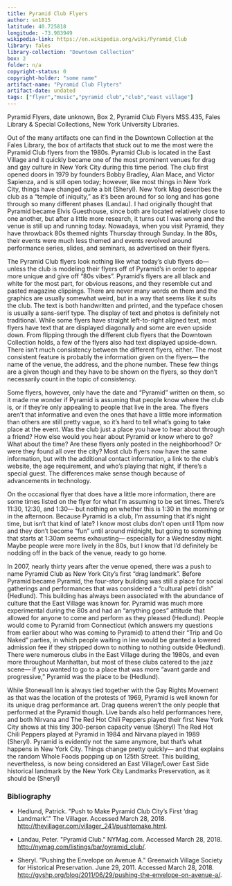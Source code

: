 ```yaml
---
title: Pyramid Club Flyers
author: sn1815
latitude: 40.725818
longitude: -73.983949
wikipedia-link: https://en.wikipedia.org/wiki/Pyramid_Club
library: fales
library-collection: "Downtown Collection"
box: 2
folder: n/a
copyright-status: 0
copyright-holder: "some name"
artifact-name: "Pyramid Club Flyters"
artifact-date: undated
tags: ["flyer","music","pyramid club","club","east village"]
---
```


Pyramid Flyers, date unknown, Box 2, Pyramid Club Flyers MSS.435, Fales Library & Special Collections, New York University Libraries.

Out of the many artifacts one can find in the Downtown Collection at the Fales Library, the box of artifacts that stuck out to me the most were the Pyramid Club flyers from the 1980s. Pyramid Club is located in the East Village and it quickly became one of the most prominent venues for drag and gay culture in New York City during this time period. The club first opened doors in 1979 by founders Bobby Bradley, Alan Mace, and Victor Sapienza, and is still open today; however, like most things in New York City, things have changed quite a bit (Sheryl). New York Mag describes the club as a “temple of iniquity,” as it’s been around for so long and has gone through so many different phases (Landau). I had originally thought that Pyramid became Elvis Guesthouse, since both are located relatively close to one another, but after a little more research, it turns out I was wrong and the venue is still up and running today. Nowadays, when you visit Pyramid, they have throwback 80s themed nights Thursday through Sunday. In the 80s, their events were much less themed and events revolved around performance series, slides, and seminars, as advertised on their flyers.

The Pyramid Club flyers look nothing like what today’s club flyers do— unless the club is modeling their flyers off of Pyramid’s in order to appear more unique and give off “80s vibes”. Pyramid’s flyers are all black and white for the most part, for obvious reasons, and they resemble cut and pasted magazine clippings. There are never many words on them and the graphics are usually somewhat weird, but in a way that seems like it suits the club. The text is both handwritten and printed, and the typeface chosen is usually a sans-serif type. The display of text and photos is definitely not traditional. While some flyers have straight left-to-right aligned text, most flyers have text that are displayed diagonally and some are even upside down. From flipping through the different club flyers that the Downtown Collection holds, a few of the flyers also had text displayed upside-down. There isn’t much consistency between the different flyers, either. The most consistent feature is probably the information given on the flyers— the name of the venue, the address, and the phone number. These few things are a given though and they have to be shown on the flyers, so they don’t necessarily count in the topic of consistency.

Some flyers, however, only have the date and “Pyramid” written on them, so it made me wonder if Pyramid is assuming that people know where the club is, or if they’re only appealing to people that live in the area. The flyers aren’t that informative and even the ones that have a little more information than others are still pretty vague, so it’s hard to tell what’s going to take place at the event. Was the club just a place you have to hear about through a friend? How else would you hear about Pyramid or know where to go? What about the time? Are these flyers only posted in the neighborhood? Or were they found all over the city? Most club flyers now have the same information, but with the additional contact information, a link to the club’s website, the age requirement, and who’s playing that night, if there’s a special guest. The differences make sense though because of advancements in technology.

On the occasional flyer that does have a little more information, there are some times listed on the flyer for what I’m assuming to be set times. There’s 11:30, 12:30, and 1:30— but nothing on whether this is 1:30 in the morning or in the afternoon. Because Pyramid is a club, I’m assuming that it’s night time, but isn’t that kind of late? I know most clubs don’t open until 11pm now and they don’t become “fun” until around midnight, but going to something that starts at 1:30am seems exhausting— especially for a Wednesday night. Maybe people were more lively in the 80s, but I know that I’d definitely be nodding off in the back of the venue, ready to go home.

In 2007, nearly thirty years after the venue opened, there was a push to name Pyramid Club as New York City’s first “drag landmark”. Before Pyramid became Pyramid, the four-story building was still a place for social gatherings and performances that was considered a “cultural petri dish” (Hedlund). This building has always been associated with the abundance of culture that the East Village was known for. Pyramid was much more experimental during the 80s and had an “anything goes” attitude that allowed for anyone to come and perform as they pleased (Hedlund). People would come to Pyramid from Connecticut (which answers my questions from earlier about who was coming to Pyramid) to attend their “Trip and Go Naked” parties, in which people waiting in line would be granted a lowered admission fee if they stripped down to nothing to nothing outside (Hedlund). There were numerous clubs in the East Village during the 1980s, and even more throughout Manhattan, but most of these clubs catered to the jazz scene— if you wanted to go to a place that was more “avant garde and progressive,” Pyramid was the place to be (Hedlund).

While Stonewall Inn is always tied together with the Gay Rights Movement as that was the location of the protests of 1969, Pyramid is well known for its unique drag performance art. Drag queens weren’t the only people that performed at the Pyramid though. Live bands also held performances here, and both Nirvana and The Red Hot Chili Peppers played their first New York City shows at this tiny 300-person capacity venue (Sheryl) The Red Hot Chili Peppers played at Pyramid in 1984 and Nirvana played in 1989 (Sheryl). Pyramid is evidently not the same anymore, but that’s what happens in New York City. Things change pretty quickly— and that explains the random Whole Foods popping up on 125th Street. This building, nevertheless, is now being considered an East Village/Lower East Side historical landmark by the New York City Landmarks Preservation, as it should be (Sheryl)

### Bibliography

* Hedlund, Patrick. "Push to Make Pyramid Club City’s First ‘drag Landmark’." The Villager. Accessed March 28, 2018. http://thevillager.com/villager_241/pushtomake.html.

* Landau, Peter. "Pyramid Club." NYMag.com. Accessed March 28, 2018. http://nymag.com/listings/bar/pyramid_club/.

* Sheryl. "Pushing the Envelope on Avenue A." Greenwich Village Society for Historical Preservation. June 29, 2011. Accessed March 28, 2018. http://gvshp.org/blog/2011/06/29/pushing-the-envelope-on-avenue-a/.
